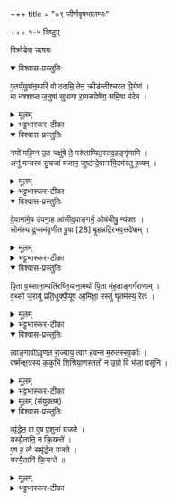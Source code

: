 +++
title = "०९ जीर्णवृषभालम्भः"

+++
१-५ त्रिष्टुप्

विश्वेदेवा ऋषयः
<details open><summary>विश्वास-प्रस्तुतिः</summary>

ए॒तय्ँयुवा॑न॒म्परि॑ वो ददामि॒ तेन॒ क्रीड॑न्तीश्चरत प्रि॒येण॑ ।  
मा न॑श्शाप्त ज॒नुषा॑ सुभागा रा॒यस्पोषे॑ण॒ समि॒षा म॑देम ।
</details>

<details><summary>मूलम्</summary>

ए॒तय्ँयुवा॑न॒म्परि॑ वो ददामि॒ तेन॒ क्रीड॑न्तीश्चरत प्रि॒येण॑ ।  
मा न॑श्शाप्त ज॒नुषा॑ सुभागा रा॒यस्पोषे॑ण॒ समि॒षा म॑देम ।
</details>

<details><summary>भट्टभास्कर-टीका</summary>

1अथर्षभे जीर्णे गोष्वन्यं जीर्णादृषभमपिसृजति - एतं युवानमिति त्रिष्टुभा ॥ हे गावः एतं युवानं जीर्णादन्यमृषभं वो युष्मभ्यं परिददामि, तेनानेन क्रीडन्तीः क्रीडन्त्यः चरत वर्तध्वम्, प्रियेण इष्टेन युवत्वात् नः अस्मान् मा शाप्त, अपि त्वनुगृह्णीत तरुणं ददातीति । हे जनुषा सुभागाः कल्याण्यः । यद्वा - सुभगाः सुष्ठु भाग्यवत्यः । प्रकृत्यादितृतीया, तेनाकारकत्वात्पराङ्गवद्भावाभावः; 'षष्ठ्यामन्त्रितकारकवचनम्' इत्युक्तत्वात् । ततश्च युष्मत्प्रसादात् रायो धनस्य पोषेण पुष्ट्या इषा अन्नेन च वयं संमदेम मोदेमहि । माद्यतेः व्यत्ययेन शप् । रायष्षष्ठ्यास्सत्वोदात्तत्वे उक्ते ॥
</details>

<details open><summary>विश्वास-प्रस्तुतिः</summary>

नमो॑ महि॒म्न उ॒त चक्षु॑षे ते॒ मरु॑ताम्पित॒स्तद॒हङ्गृ॑णामि ।   
अनु॑ मन्यस्व सु॒यजा॑ यजाम॒ जुष्ट॑न्दे॒वाना॑मि॒दम॑स्तु ह॒व्यम् ।
</details>

<details><summary>मूलम्</summary>

नमो॑ महि॒म्न उ॒त चक्षु॑षे ते॒ मरु॑ताम्पित॒स्तद॒हङ्गृ॑णामि ।   
अनु॑ मन्यस्व सु॒यजा॑ यजाम॒ जुष्ट॑न्दे॒वाना॑मि॒दम॑स्तु ह॒व्यम् ।
</details>

<details><summary>भट्टभास्कर-टीका</summary>

2इतरं त्वाष्ट्रं वैन्द्रं वा प्राजापत्यं वा पशुमालभते एतानि साङ्गस्य देवताः । तस्योपाकरणमन्त्रः - नमो महिम्न इति त्रिष्टुप् ॥ आदित्यात्मना स्तूयते - नमो महिम्ने महते उत अपि च चक्षुषे सर्वेषां दर्शनभूताय हे मरुतां रश्मीनां पितः पालयितः । षष्ठ्यामन्त्रितसमुदायस्य पराङ्गवद्भावात् षाष्ठिकमामन्त्रिताद्युदात्तत्वम् । नमस्कृत्य त्वां तदहं गृणामि तत्तुभ्यं ब्रवीमि, तच्च त्वमनुमन्यस्व अनुजानीहि । किं ब्रवीषीति चेदाह – सुयजा शोभनयागस्य कर्त्राऽनेन प्रवृद्धेन यजाम इदमाशास्महे । सुपूर्वाद्यजतेर्विचि कृदुत्तरपदप्रकृतिस्वरत्वम् । सुयट् शोभनयष्टृकः, 'सुयजोर्ङ्वनिप्' इति बहुव्रीहौ 'नञ्सुभ्याम्' इत्युत्तरपदान्तोदात्तत्वम् । कीदृशमस्य सुयट्त्वम्? यत्त्वया प्रार्थ्यते इति चेत् जुष्टं प्रियं देवानामिदमस्तु हव्यम्, एतत्ते ब्रवीमीति एतदनुमन्यस्व, एतस्मै प्रयोजनाय नमस्कुर्म इति । 'नित्यं मन्त्रे' इति जुष्टशब्द आद्युदात्तः । हवमर्हतीति, 'छन्दसि च' इति यः ॥
</details>

<details open><summary>विश्वास-प्रस्तुतिः</summary>

दे॒वाना॑मे॒ष उ॑पना॒ह आ॑सीद॒पाङ्गर्भ॒ ओष॑धीषु॒ न्य॑क्तः ।  
सोम॑स्य द्र॒प्सम॑वृणीत पू॒षा [28]  बृ॒हन्नद्रि॑रभव॒त्तदे॑षाम् ।
</details>

<details><summary>मूलम्</summary>

दे॒वाना॑मे॒ष उ॑पना॒ह आ॑सीद॒पाङ्गर्भ॒ ओष॑धीषु॒ न्य॑क्तः ।  
सोम॑स्य द्र॒प्सम॑वृणीत पू॒षा [28]  बृ॒हन्नद्रि॑रभव॒त्तदे॑षाम् ।
</details>

<details><summary>भट्टभास्कर-टीका</summary>

3वपां जुहोति - देवानामिति त्रिष्टुभा ॥ देवानां इन्द्रादीनां इन्द्रियाणां वा एषः गौः उपनाहः उपनह्यते अनेनेत्युपनाहः बन्धनः । घञ्, थाथादिनोत्तरपदान्तोदात्तत्वम् । उपकारको देवानामास्तीत् अस्तु । छान्दसो लङ् । कथमित्याह – अपां गर्भः आदित्यरश्मिषु गर्भीभूतः अपां राशिः ओषधीषु ओषधिनिमित्तं न्यक्तः वृष्ट्या न्यक्पातितः सम्यग्यागनिवृत्तिहेतुत्वादयं वृष्ट्युत्पादनेन ओषधीनामभिप्रवृत्तिनिमित्तत्वात् देवानामुपनाहो भवतिति । कथं पुनरपां गर्भभाव इत्याह - सोमस्यान्नस्य पृथिव्यां द्रप्सं रसं अवृणीत पूषा सविता रश्मिभिरात्तवान् । यद्वा - सोमस्य सलिलात्मनः चन्द्रस्य द्रप्समेकदेशं पार्थिवं बलमाप्तवान् पूषा । तत एषां द्रप्सानां रसानां तद्बृन्दं गर्भीभूय रश्मिषु चिरं स्थितं बृहत् महान् अद्रिर्मेघोभवत् भवति । स एव लङ् । स एव वृष्ट्या पृथिर्वीं प्राप्नोति, तत ओषधयस्संपद्यन्ते ताश्च देवता धारयन्तीति ॥
</details>

<details open><summary>विश्वास-प्रस्तुतिः</summary>

पि॒ता व॒थ्साना॒म्पति॑रघ्नि॒याना॒मथो॑ पि॒ता म॑ह॒ताङ्गर्ग॑राणाम् ।   
व॒थ्सो ज॒रायु॑ प्रति॒धुक्पी॒यूष॑ आ॒मिक्षा॒ मस्तु॑ घृ॒तम॑स्य॒ रेतः॑ ।
</details>

<details><summary>मूलम्</summary>

पि॒ता व॒थ्साना॒म्पति॑रघ्नि॒याना॒मथो॑ पि॒ता म॑ह॒ताङ्गर्ग॑राणाम् ।   
व॒थ्सो ज॒रायु॑ प्रति॒धुक्पी॒यूष॑ आ॒मिक्षा॒ मस्तु॑ घृ॒तम॑स्य॒ रेतः॑ ।
</details>

<details><summary>भट्टभास्कर-टीका</summary>

4अथास्य हविर्जुहोति - पिता वत्सानामिति त्रिष्टुभा ॥ पिता जनको वत्सानामर्भकाणामयमृषभः अघ्नियानां गवां पतिः पाता जनयिता रमयिता च । अथो अपि च महतां गर्गराणां महाशब्दानां महोक्षाणाम् । यद्वा - दध्नः पूर्णानां मथ्यमानानां महारवाणां भाजनानां पिता उत्पादयिता । गृणातेर्यङ्लुगन्तात्पचाद्यचि छान्दसमाद्युदात्तत्वम् । किंच - वत्सो गर्भस्थः, जरायु तदाधारं, प्रतिधुक् दोहनस्थं दुग्धं, पीयूष ऊधस्स्थं, आमिक्षा आतञ्चनवत्, मस्तु नवनीतं, घृतं तदेवाग्रिपाकवत्, एतानि सर्वाण्यस्य रेतः रेतसः परिणामः उपलक्षणत्वाद्दधितक्रादीन्यपि । एवं महाभागोयं देवांस्तर्पयत्विति ॥
</details>

<details open><summary>विश्वास-प्रस्तुतिः</summary>

त्वाङ्गावो॑ऽवृणत रा॒ज्याय॒ त्वाꣳ ह॑वन्त म॒रुत॑स्स्व॒र्काः ।   
वर्ष्म॑न्क्ष॒त्रस्य॑ क॒कुभि॑ शिश्रिया॒णस्ततो॑ न उ॒ग्रो वि भ॑जा॒ वसू॑नि ।
</details>

<details><summary>मूलम्</summary>

त्वाङ्गावो॑ऽवृणत रा॒ज्याय॒ त्वाꣳ ह॑वन्त म॒रुत॑स्स्व॒र्काः ।   
वर्ष्म॑न्क्ष॒त्रस्य॑ क॒कुभि॑ शिश्रिया॒णस्ततो॑ न उ॒ग्रो वि भ॑जा॒ वसू॑नि ।
</details>

<details><summary>भट्टभास्कर-टीका</summary>

5गोश्वपिसृष्टमपियन्तमनुमन्त्रयते - त्वां गाव इति त्रिष्टुभा । अपिसर्जनादनन्तरमिदं द्रष्टव्यम् ॥ हे वृषभ त्वां गावोऽवृणत वृतवत्यः राज्याय राजभावाय राजा भूयादयं न इति । पुरोहितादित्वाद्यक् ।   
किञ्च - त्वां हवन्त हवन्ते इत आरभ्य त्वामेवाह्वयन्ति मरुतः स्वर्काः शोभनगमनाः शोभनस्तुतयो वा । 'नञ्सुभ्याम्' इत्युत्तरपदान्तोदात्तत्वम् । यद्वा - मरुतः देवाः स्वर्काः सुपूजनाः त्वया वृद्ध्युत्पादनाय षडावृत्त्याऽऽह्वयन्ते । छान्दसे लङि 'बहुलं छन्दस्यमाङ्योगेऽपि' इत्यडभावः । स त्वं क्षत्रस्य बलस्य वर्ष्मन् वर्ष्मणि उच्छ्राये ककुभि प्रधाने शिश्रियाणः श्रयमाणः स्थितः । शपः श्लुः । यद्वा - क्षत्रस्य राजन्यस्य वर्ष्मन् महति ककुभि प्रधाने । किंपुनस्तत्? बलं रक्षकत्वं वा, तत्र स्थितो ह्यसि त्वम् । यत एवं ततो नोस्माकं उग्रः उद्गूर्णस्त्वं वसूनि धनानि गोरूपाणि विभज विविधं भज रक्षकभावेन गोषु वर्तस्वेत्यर्थः । 'द्व्यचोतस्तिङः' इति दीर्घत्वम् ॥
</details>

<details><summary>मूलम् (संयुक्तम्)</summary>

व्यृ॑द्धेन॒ वा ए॒ष प॒शुना॑ यजते॒ यस्यै॒तानि॒ न क्रि॒यन्त॑ ए॒ष ह॒ त्वै समृ॑द्धेन यजते॒ यस्यै॒तानि॑ क्रि॒यन्ते॑ ॥ [29]
</details>

<details open><summary>विश्वास-प्रस्तुतिः</summary>

व्यृ॑द्धेन॒ वा ए॒ष प॒शुना॑ यजते ।  
यस्यै॒तानि॒ न क्रि॒यन्ते॑ ।  
ए॒ष ह॒ त्वै समृ॑द्धेन यजते ।  
यस्यै॒तानि॑ क्रि॒यन्ते॑ ॥
</details>

<details><summary>मूलम्</summary>

व्यृ॑द्धेन॒ वा ए॒ष प॒शुना॑ यजते ।  
यस्यै॒तानि॒ न क्रि॒यन्ते॑ ।  
ए॒ष ह॒ त्वै समृ॑द्धेन यजते ।  
यस्यै॒तानि॑ क्रि॒यन्ते॑ ॥
</details>

<details><summary>भट्टभास्कर-टीका</summary>

6अथात्रैव ब्राह्मणम् - व्यृद्धेनेति ॥ यस्य यजमानस्यैतानि कर्माणि 'एतं युवानम्' इति मन्त्रसाध्यानि न क्रियन्ते, एषः व्यृद्धेन ऋद्धिहीनेन पशुना यजते । तत्करणे तु पशुयागस्समृद्धिहेतुरिति । उभयत्रापि 'गतिरनन्तरः' इति पूर्वपदप्रकृतिस्वरत्वम् । पूर्वत्र 'उदात्तस्वरितयोर्यणः' इति संहितायामृकारस्स्वर्यते । संहितायां तुशब्दस्यान्त्यलोपश्छान्दसः । ततःपरस्य वा वैशब्दस्यादिलोपः ॥


इति तृतीये तृतीये नवमोनुवाकः ॥  
